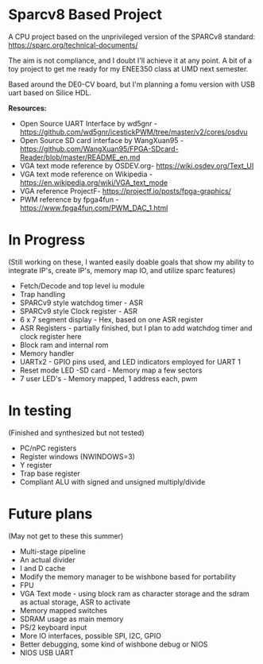 # Sparcv8 Based Project
A CPU project based on the unprivileged version of the SPARCv8 standard:
https://sparc.org/technical-documents/

The aim is not compliance, and I doubt I'll achieve it at any point.
A bit of a toy project to get me ready for my ENEE350 class at UMD next semester.

Based around the DE0-CV board, but I'm planning a fomu version with USB uart based on Silice HDL.

__Resources:__
* Open Source UART Interface by wd5gnr - https://github.com/wd5gnr/icestickPWM/tree/master/v2/cores/osdvu
* Open Source SD card interface by WangXuan95 - https://github.com/WangXuan95/FPGA-SDcard-Reader/blob/master/README_en.md
* VGA text mode reference by OSDEV.org- https://wiki.osdev.org/Text_UI
* VGA text mode reference on Wikipedia - https://en.wikipedia.org/wiki/VGA_text_mode
* VGA reference ProjectF- https://projectf.io/posts/fpga-graphics/
* PWM reference by fpga4fun - https://www.fpga4fun.com/PWM_DAC_1.html

# In Progress
(Still working on these, I wanted easily doable goals that show my ability to
integrate IP's, create IP's, memory map IO, and utilize sparc features)
- Fetch/Decode and top level iu module
- Trap handling
- SPARCv9 style watchdog timer - ASR
- SPARCv9 style Clock register - ASR
- 6 x 7 segment display - Hex, based on one ASR register
- ASR Registers - partially finished, but I plan to add watchdog timer and clock register here
- Block ram and internal rom
- Memory handler
- UARTx2 - GPIO pins used, and LED indicators employed for UART 1
- Reset mode LED
-SD card - Memory map a few sectors
- 7 user LED's - Memory mapped, 1 address each, pwm

# In testing
(Finished and synthesized but not tested)
- PC/nPC registers
- Register windows (NWINDOWS=3)
- Y register
- Trap base register
- Compliant ALU with signed and unsigned multiply/divide

# Future plans
(May not get to these this summer)
- Multi-stage pipeline
- An actual divider
- I and D cache
- Modify the memory manager to be wishbone based for portability
- FPU
- VGA Text mode - using block ram as character storage and the sdram as actual storage, ASR to activate
- Memory mapped switches
- SDRAM usage as main memory
- PS/2 keyboard input
- More IO interfaces, possible SPI, I2C, GPIO
- Better debugging, some kind of wishbone debug or NIOS
- NIOS USB UART
